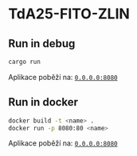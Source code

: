 # TdA25-FITO-ZLIN

## Run in debug

```sh
cargo run
```

Aplikace poběží na: [`0.0.0.0:8080`](http://0.0.0.0:8080)

## Run in docker

```sh
docker build -t <name> .
docker run -p 8080:80 <name>
```

Aplikace poběží na: [`0.0.0.0:8080`](http://0.0.0.0:8080)
